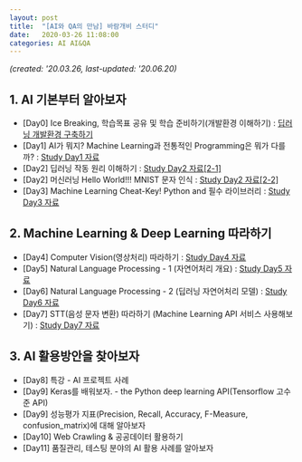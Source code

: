 ```yaml
---
layout: post
title:  "[AI와 QA의 만남] 바람개비 스터디"
date:   2020-03-26 11:08:00
categories: AI AI&QA
---
```


*(created: '20.03.26, last-updated: '20.06.20)*

## 1. AI 기본부터 알아보자

- \[Day0\] Ice Breaking, 학습목표 공유 및 학습 준비하기(개발환경 이해하기) : [딥러닝 개발환경 구축하기][day0]
- \[Day1\] AI가 뭐지? Machine Learning과 전통적인 Programming은 뭐가 다를까? : [Study Day1 자료][day1]
- \[Day2\] 딥러닝 작동 원리 이해하기 : [Study Day2 자료[2-1]][day2-1]
- \[Day2\] 머신러닝 Hello World!!! MNIST 문자 인식 : [Study Day2 자료[2-2]][day2-2] 
- \[Day3\] Machine Learning Cheat-Key! Python and 필수 라이브러리 : [Study Day3 자료][day3]

## 2. Machine Learning & Deep Learning 따라하기

- \[Day4\] Computer Vision(영상처리) 따라하기 : [Study Day4 자료][day4]
- \[Day5\] Natural Language Processing - 1 (자연어처리 개요) : [Study Day5 자료][day5]
- \[Day6\] Natural Language Processing - 2 (딥러닝 자연어처리 모델) : [Study Day6 자료][day6]
- \[Day7\] STT(음성 문자 변환) 따라하기 (Machine Learning API 서비스 사용해보기) : [Study Day7 자료][day7]

## 3. AI 활용방안을 찾아보자

- \[Day8\] 특강 - AI 프로젝트 사례
- \[Day9\] Keras를 배워보자. - the Python deep learning API(Tensorflow 고수준 API)
- \[Day9\] 성능평가 지표(Precision, Recall, Accuracy, F-Measure, confusion_matrix)에 대해 알아보자
- \[Day10\] Web Crawling & 공공데이터 활용하기
- \[Day11\] 품질관리, 테스팅 분야의 AI 활용 사례를 알아보자

[day0]: https://sungalex.github.io/ai/dev/2020/04/06/딥러닝-개발환경-구축하기-Windows.html
[day1]: https://sungalex.github.io/ai/ai&qa/2020/04/09/Study1-Development-Environment-and-AI-Concept.html
[day2-1]: https://sungalex.github.io/ai/ai&qa/2020/04/16/Study2-machine-learning-principle.html
[day2-2]: https://sungalex.github.io/ai/ai&qa/2020/04/20/Study2-machine-learning-hello-world-MNIST.html
[day3]: https://sungalex.github.io/ai&qa/python/2020/04/28/Study3-Python-and-numpy-matplotlib.html
[day4]: https://sungalex.github.io/ai/ai&qa/영상처리/2020/05/11/Study4-Computer-Vision-and-CNN.html
[day5]: https://sungalex.github.io/ai/ai&qa/자연어처리/2020/05/18/Study5-NLP-fundamentals.html
[day6]: https://sungalex.github.io/ai/ai&qa/자연어처리/2020/05/18/Study6-NLP-DeepLearning-RNN-BERT.html
[day7]: https://sungalex.github.io/ai/ai&qa/음성처리/2020/06/15/Study7-STT-google-ml-api-fundamentals.html
